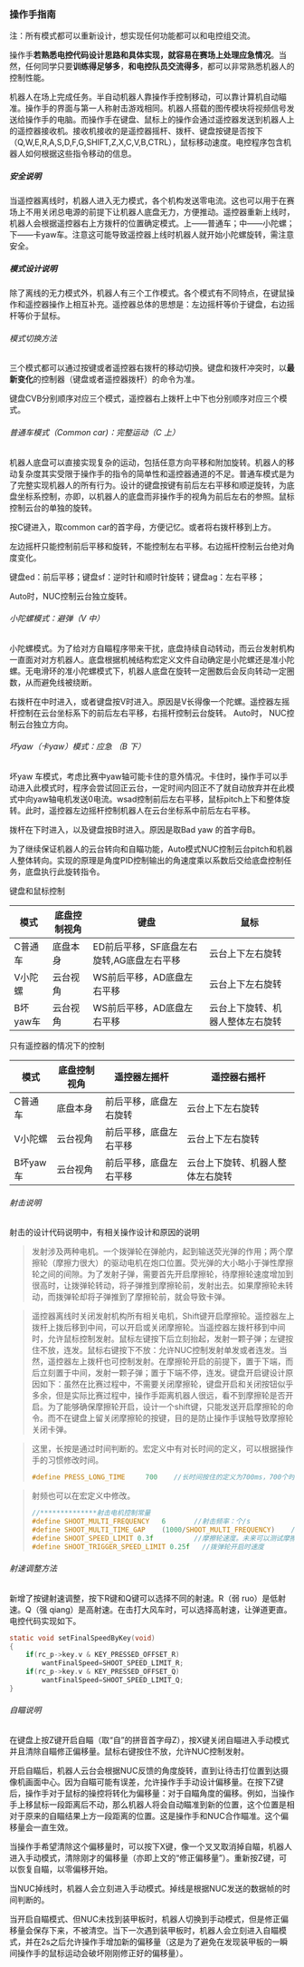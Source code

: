 

### 操作手指南

注：所有模式都可以重新设计，想实现任何功能都可以和电控组交流。

操作手**若熟悉电控代码设计思路和具体实现，就容易在赛场上处理应急情况**。当然，任何同学只要**训练得足够多**，**和电控队员交流得多**，都可以非常熟悉机器人的控制性能。

机器人在场上完成任务。半自动机器人靠操作手控制移动，可以靠计算机自动瞄准。操作手的界面与第一人称射击游戏相同。机器人搭载的图传模块将视频信号发送给操作手的电脑。而操作手在键盘、鼠标上的操作会通过遥控器发送到机器人上的遥控器接收机。接收机接收的是遥控器摇杆、拨杆、键盘按键是否按下（Q,W,E,R,A,S,D,F,G,SHIFT,Z,X,C,V,B,CTRL），鼠标移动速度。电控程序包含机器人如何根据这些指令移动的信息。

##### 安全说明

当遥控器离线时，机器人进入无力模式，各个机构发送零电流。这也可以用于在赛场上不用关闭总电源的前提下让机器人底盘无力，方便推动。遥控器重新上线时，机器人会根据遥控器右上方拨杆的位置确定模式。上——普通车；中——小陀螺；下——卡yaw车。注意这可能导致遥控器上线时机器人就开始小陀螺旋转，需注意安全。

##### 模式设计说明

除了离线的无力模式外，机器人有三个工作模式。各个模式有不同特点，在键鼠操作和遥控器操作上相互补充。遥控器总体的思想是：左边摇杆等价于键盘，右边摇杆等价于鼠标。

###### 模式切换方法

三个模式都可以通过按键或者遥控器右拨杆的移动切换。键盘和拨杆冲突时，以**最新变化**的控制器（键盘或者遥控器拨杆）的命令为准。

键盘CVB分别顺序对应三个模式，遥控器右上拨杆上中下也分别顺序对应三个模式。

###### 普通车模式（Common car)：完整运动（C 上）

机器人底盘可以直接实现复杂的运动，包括任意方向平移和附加旋转。机器人的移动复杂度其实受限于操作手的指令的简单性和遥控器通道的不足。普通车模式是为了完整实现机器人的所有行为。设计的键盘按键有前后左右平移和顺逆旋转，为底盘坐标系控制，亦即，以机器人的底盘而非操作手的视角为前后左右的参照。鼠标控制云台的单独的旋转。

按C键进入，取common car的首字母，方便记忆。或者将右拨杆移到上方。

左边摇杆只能控制前后平移和旋转，不能控制左右平移。右边摇杆控制云台绝对角度变化。

键盘ed：前后平移；键盘sf：逆时针和顺时针旋转；键盘ag：左右平移；

Auto时，NUC控制云台独立旋转。

###### 小陀螺模式：避弹（V 中）

小陀螺模式。为了给对方自瞄程序带来干扰，底盘持续自动转动，而云台发射机构一直面对对方机器人。底盘根据机械结构宏定义文件自动确定是小陀螺还是准小陀螺。无电滑环的准小陀螺模式下，机器人底盘在旋转一定圈数后会反向转动一定圈数，从而避免线被绕断。

右拨杆在中时进入，或者键盘按V时进入。原因是V长得像一个陀螺。遥控器左摇杆控制在云台坐标系下的前后左右平移，右摇杆控制云台旋转。 Auto时， NUC控制云台独立方向。



###### 坏yaw（卡yaw）模式：应急 （B 下）

坏yaw 车模式，考虑比赛中yaw轴可能卡住的意外情况。卡住时，操作手可以手动进入此模式时，程序会尝试回正云台，一定时间内回正不了就自动放弃并在此模式中向yaw轴电机发送0电流。wsad控制前后左右平移，鼠标pitch上下和整体旋转。此时，遥控器左边摇杆控制机器人在云台坐标系中前后左右平移。

拨杆在下时进入，以及键盘按B时进入。原因是取Bad yaw 的首字母B。

为了继续保证机器人的云台转向和自瞄功能，Auto模式NUC控制云台pitch和机器人整体转向。实现的原理是角度PID控制输出的角速度乘以系数后交给底盘控制任务，底盘执行此旋转指令。



键盘和鼠标控制

| 模式     | 底盘控制视角 | 键盘                                      | 鼠标                             |
| -------- | ------------ | ----------------------------------------- | -------------------------------- |
| C普通车  | 底盘本身     | ED前后平移，SF底盘左右旋转,AG底盘左右平移 | 云台上下左右旋转                 |
| V小陀螺  | 云台视角     | WS前后平移，AD底盘左右平移                | 云台上下左右旋转                 |
| B坏yaw车 | 云台视角     | WS前后平移，AD底盘左右平移                | 云台上下旋转、机器人整体左右旋转 |

只有遥控器的情况下的控制

| 模式     | 底盘控制视角 | 遥控器左摇杆           | 遥控器右摇杆                     |
| -------- | ------------ | ---------------------- | -------------------------------- |
| C普通车  | 底盘本身     | 前后平移，底盘左右旋转 | 云台上下左右旋转                 |
| V小陀螺  | 云台视角     | 前后平移，底盘左右平移 | 云台上下左右旋转                 |
| B坏yaw车 | 云台视角     | 前后平移，底盘左右平移 | 云台上下旋转、机器人整体左右旋转 |



###### 射击说明

射击的设计代码说明中，有相关操作设计和原因的说明

> 发射涉及两种电机。一个拨弹轮在弹舱内，起到输送荧光弹的作用；两个摩擦轮（摩擦力很大）的驱动电机在炮口位置。荧光弹的大小略小于弹性摩擦轮之间的间隙。为了发射子弹，需要首先开启摩擦轮，待摩擦轮速度增加到很高时，让拨弹轮转动，将子弹推到摩擦轮前，发射出去。如果摩擦轮未转动，而拨弹轮却将子弹推到了摩擦轮前，就会导致卡弹。

> 遥控器离线时关闭发射机构所有相关电机，Shift键开启摩擦轮。遥控器左上拨杆上拨后移到中间，可以开启或关闭摩擦轮。当遥控器左拨杆移到中间时，允许鼠标控制发射。鼠标左键按下后立刻抬起，发射一颗子弹；左键按住不放，连发。鼠标右键按下不放：允许NUC控制发射单发或者连发。当然，遥控器左上拨杆也可控制发射。在摩擦轮开启的前提下，置于下端，而后立刻置于中间，发射一颗子弹；置于下端不停，连发。键盘开启键设计原因如下：虽然在比赛过程中，不需要关闭摩擦轮，键盘开启和关闭按钮似乎多余，但是实际比赛过程中，操作手距离机器人很远，看不到摩擦轮是否开启。为了能够确保摩擦轮开启，设计一个shift键，只能发送开启摩擦轮的命令。而不在键盘上留关闭摩擦轮的按键，目的是防止操作手误触导致摩擦轮关闭卡弹。

> 这里，长按是通过时间判断的。宏定义中有对长时间的定义，可以根据操作手的习惯修改时间。
>
> ```c
> #define PRESS_LONG_TIME     700    //长时间按住的定义为700ms，700个时钟周期
> ```

> 射频也可以在宏定义中修改。
>
> ```c
> //**************射击电机控制常量
> #define SHOOT_MULTI_FREQUENCY   6       //射击频率：个/s
> #define SHOOT_MULTI_TIME_GAP    (1000/SHOOT_MULTI_FREQUENCY)    //连发射击时间间隔
> #define SHOOT_SPEED_LIMIT 0.3f          //摩擦轮速度。未来可以测试摩擦轮速度和射速的关系
> #define SHOOT_TRIGGER_SPEED_LIMIT 0.25f   //拨弹轮开启时速度
> 
> ```

###### 射速调整方法

新增了按键射速调整，按下R键和Q键可以选择不同的射速。R（弱 ruo）是低射速。Q（强 qiang）是高射速。在击打大风车时，可以选择高射速，让弹道更直。电控代码实现如下。

```c
static void setFinalSpeedByKey(void)
{
    if(rc_p->key.v & KEY_PRESSED_OFFSET_R)
        wantFinalSpeed=SHOOT_SPEED_LIMIT_R;
    if(rc_p->key.v & KEY_PRESSED_OFFSET_Q)
        wantFinalSpeed=SHOOT_SPEED_LIMIT_Q;
}
```

###### 自瞄说明

在键盘上按Z键开启自瞄（取“自”的拼音首字母Z），按X键关闭自瞄进入手动模式并且清除自瞄修正偏移量。鼠标右键按住不放，允许NUC控制发射。

开启自瞄后，机器人云台会根据NUC反馈的角度旋转，直到让待击打位置到达摄像机画面中心。因为自瞄可能有误差，允许操作手手动设计偏移量。在按下Z键后，操作手对于鼠标的操控将转化为偏移量：对于自瞄角度的偏移。例如，当操作手上移鼠标一段距离后不动，那么机器人将会自动瞄准到新的位置，这个位置是相对于原来的自瞄结果上方一段距离的位置。这是操作手和NUC合作瞄准。这个偏移量会一直生效。

当操作手希望清除这个偏移量时，可以按下X键，像一个叉叉取消掉自瞄，机器人进入手动模式，清除刚才的偏移量（亦即上文的“修正偏移量”）。重新按Z键，可以恢复自瞄，以零偏移开始。

当NUC掉线时，机器人会立刻进入手动模式。掉线是根据NUC发送的数据帧的时间判断的。

当开启自瞄模式、但NUC未找到装甲板时，机器人切换到手动模式，但是修正偏移量会保存下来，不被清空。当下一次遇到装甲板时，机器人会立刻进入自瞄模式，并在2s之后允许操作手增加新的偏移量（这是为了避免在发现装甲板的一瞬间操作手的鼠标运动会破坏刚刚修正好的偏移量）。

